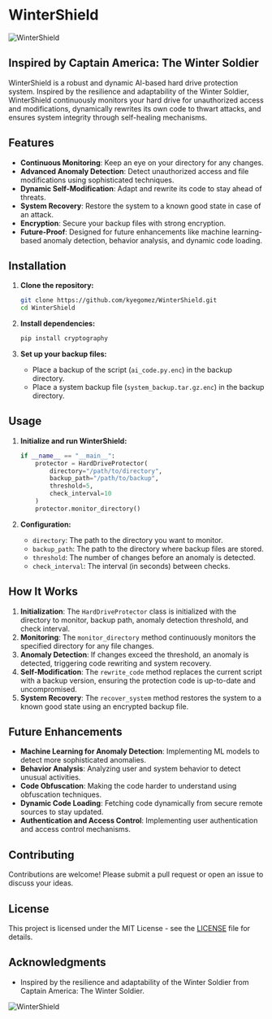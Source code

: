
# WinterShield

![WinterShield](https://example.com/wintershield-banner.png)

## Inspired by Captain America: The Winter Soldier

WinterShield is a robust and dynamic AI-based hard drive protection system. Inspired by the resilience and adaptability of the Winter Soldier, WinterShield continuously monitors your hard drive for unauthorized access and modifications, dynamically rewrites its own code to thwart attacks, and ensures system integrity through self-healing mechanisms.

## Features

- **Continuous Monitoring**: Keep an eye on your directory for any changes.
- **Advanced Anomaly Detection**: Detect unauthorized access and file modifications using sophisticated techniques.
- **Dynamic Self-Modification**: Adapt and rewrite its code to stay ahead of threats.
- **System Recovery**: Restore the system to a known good state in case of an attack.
- **Encryption**: Secure your backup files with strong encryption.
- **Future-Proof**: Designed for future enhancements like machine learning-based anomaly detection, behavior analysis, and dynamic code loading.

## Installation

1. **Clone the repository:**
   ```bash
   git clone https://github.com/kyegomez/WinterShield.git
   cd WinterShield
   ```

2. **Install dependencies:**
   ```bash
   pip install cryptography
   ```

3. **Set up your backup files:**
   - Place a backup of the script (`ai_code.py.enc`) in the backup directory.
   - Place a system backup file (`system_backup.tar.gz.enc`) in the backup directory.

## Usage

1. **Initialize and run WinterShield:**
   ```python
   if __name__ == "__main__":
       protector = HardDriveProtector(
           directory="/path/to/directory",
           backup_path="/path/to/backup",
           threshold=5,
           check_interval=10
       )
       protector.monitor_directory()
   ```

2. **Configuration:**
   - `directory`: The path to the directory you want to monitor.
   - `backup_path`: The path to the directory where backup files are stored.
   - `threshold`: The number of changes before an anomaly is detected.
   - `check_interval`: The interval (in seconds) between checks.

## How It Works

1. **Initialization**: The `HardDriveProtector` class is initialized with the directory to monitor, backup path, anomaly detection threshold, and check interval.
2. **Monitoring**: The `monitor_directory` method continuously monitors the specified directory for any file changes.
3. **Anomaly Detection**: If changes exceed the threshold, an anomaly is detected, triggering code rewriting and system recovery.
4. **Self-Modification**: The `rewrite_code` method replaces the current script with a backup version, ensuring the protection code is up-to-date and uncompromised.
5. **System Recovery**: The `recover_system` method restores the system to a known good state using an encrypted backup file.

## Future Enhancements

- **Machine Learning for Anomaly Detection**: Implementing ML models to detect more sophisticated anomalies.
- **Behavior Analysis**: Analyzing user and system behavior to detect unusual activities.
- **Code Obfuscation**: Making the code harder to understand using obfuscation techniques.
- **Dynamic Code Loading**: Fetching code dynamically from secure remote sources to stay updated.
- **Authentication and Access Control**: Implementing user authentication and access control mechanisms.

## Contributing

Contributions are welcome! Please submit a pull request or open an issue to discuss your ideas.

## License

This project is licensed under the MIT License - see the [LICENSE](LICENSE) file for details.

## Acknowledgments

- Inspired by the resilience and adaptability of the Winter Soldier from Captain America: The Winter Soldier.

![WinterShield](https://example.com/wintershield-winter-soldier.png)
